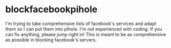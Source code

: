 # blockfacebookpihole

I'm trying to take comprehensive lists of facebook's services and adapt them so I can put them into pihole. I'm not experienced with coding. If you can fix anything, please jump right in! This is meant to be as comprehensive as possible in blocking facebook's servers.
